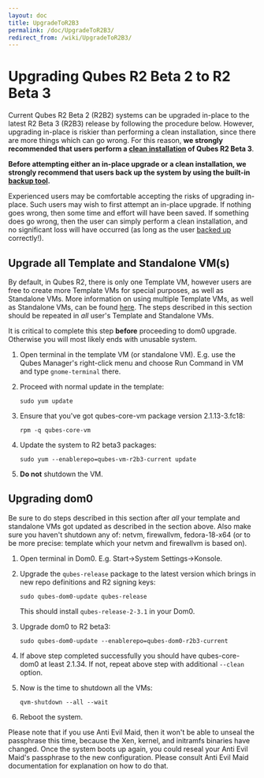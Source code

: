 ```yaml
---
layout: doc
title: UpgradeToR2B3
permalink: /doc/UpgradeToR2B3/
redirect_from: /wiki/UpgradeToR2B3/
---
```


Upgrading Qubes R2 Beta 2 to R2 Beta 3
======================================

Current Qubes R2 Beta 2 (R2B2) systems can be upgraded in-place to the latest R2 Beta 3 (R2B3) release by following the procedure below. However, upgrading in-place is riskier than performing a clean installation, since there are more things which can go wrong. For this reason, **we strongly recommended that users perform a [clean installation](/doc/InstallationGuideR2B3/) of Qubes R2 Beta 3**.

**Before attempting either an in-place upgrade or a clean installation, we strongly recommend that users back up the system by using the built-in [backup tool](/doc/BackupRestore/).**

Experienced users may be comfortable accepting the risks of upgrading in-place. Such users may wish to first attempt an in-place upgrade. If nothing goes wrong, then some time and effort will have been saved. If something does go wrong, then the user can simply perform a clean installation, and no significant loss will have occurred (as long as the user [backed up](/doc/BackupRestore/) correctly!).

Upgrade all Template and Standalone VM(s)
-----------------------------------------

By default, in Qubes R2, there is only one Template VM, however users are free to create more Template VMs for special purposes, as well as Standalone VMs. More information on using multiple Template VMs, as well as Standalone VMs, can be found [here](/doc/SoftwareUpdateVM/). The steps described in this section should be repeated in *all* user's Template and Standalone VMs.

It is critical to complete this step **before** proceeding to dom0 upgrade. Otherwise you will most likely ends with unusable system.

1.  Open terminal in the template VM (or standalone VM). E.g. use the Qubes Manager's right-click menu and choose Run Command in VM and type `gnome-terminal` there.
2.  Proceed with normal update in the template:

    ~~~
    sudo yum update
    ~~~

3.  Ensure that you've got qubes-core-vm package version 2.1.13-3.fc18:

    ~~~
    rpm -q qubes-core-vm
    ~~~

4.  Update the system to R2 beta3 packages:

    ~~~
    sudo yum --enablerepo=qubes-vm-r2b3-current update
    ~~~

5.  **Do not** shutdown the VM.

Upgrading dom0
--------------

Be sure to do steps described in this section after *all* your template and standalone VMs got updated as described in the section above. Also make sure you haven't shutdown any of: netvm, firewallvm, fedora-18-x64 (or to be more precise: template which your netvm and firewallvm is based on).

1.  Open terminal in Dom0. E.g. Start-\>System Settings-\>Konsole.
2.  Upgrade the `qubes-release` package to the latest version which brings in new repo definitions and R2 signing keys:

    ~~~
    sudo qubes-dom0-update qubes-release
    ~~~

    This should install `qubes-release-2-3.1` in your Dom0.

3.  Upgrade dom0 to R2 beta3:

    ~~~
    sudo qubes-dom0-update --enablerepo=qubes-dom0-r2b3-current
    ~~~

4.  If above step completed successfully you should have qubes-core-dom0 at least 2.1.34. If not, repeat above step with additional `--clean` option.
5.  Now is the time to shutdown all the VMs:

    ~~~
    qvm-shutdown --all --wait
    ~~~

6.  Reboot the system.

Please note that if you use Anti Evil Maid, then it won't be able to unseal the passphrase this time, because the Xen, kernel, and initramfs binaries have changed. Once the system boots up again, you could reseal your Anti Evil Maid's passphrase to the new configuration. Please consult Anti Evil Maid documentation for explanation on how to do that.

